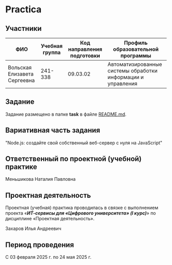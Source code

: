 # Practica
## Участники

| ФИО | Учебная группа | Код направления подготовки | Профиль образовательной программы |
|-|-|-|-|
| Вольская Елизавета Сергеевна | 241-338 | 09.03.02 | Автоматизированные системы обработки информации и управления |

## Задание

Задание размещено в папке **task** в файле [README.md](task/README.md).

## Вариативная часть задания

"Node.js: создайте свой собственный веб-сервер с нуля на JavaScript"

## Ответственный по проектной (учебной) практике

Меньшикова Наталия Павловна

## Проектная деятельность

Проектная (учебная) практика проводилась в связке с выполнением проекта «***ИТ-сервисы для «Цифрового университета» (I курс)***» по дисциплине «Проектная деятельность».

Захаров Илья Андреевич

## Период проведения

С 03 февраля 2025 г. по 24 мая 2025 г.